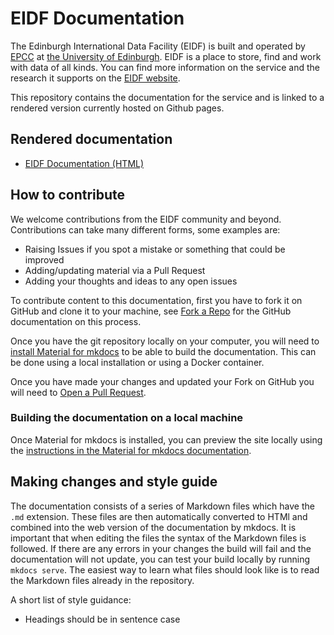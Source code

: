 # EIDF Documentation

The Edinburgh International Data Facility (EIDF) is built and operated by
[EPCC](https://www.epcc.ed.ac.uk) at [the University of Edinburgh](https://www.ed.ac.uk).
EIDF is a place to store, find and work with data of all kinds. You
can find more information on the service and the research it supports on
the [EIDF website](https://www.ed.ac.uk/edinburgh-international-data-facility/overview).

This repository contains the documentation for the service and is linked
to a rendered version currently hosted on Github pages.

## Rendered documentation

  - [EIDF Documentation (HTML)](https://epcced.github.io/eidf-docs/)

## How to contribute

We welcome contributions from the EIDF community and beyond. Contributions can take many different
forms, some examples are:

- Raising Issues if you spot a mistake or something that could be improved
- Adding/updating material via a Pull Request
- Adding your thoughts and ideas to any open issues


To contribute content to this documentation, first you have to fork it
on GitHub and clone it to your machine, see [Fork a
Repo](https://help.github.com/articles/fork-a-repo/) for the GitHub
documentation on this process.

Once you have the git repository locally on your computer, you will need
to [install Material for mkdocs](https://squidfunk.github.io/mkdocs-material/getting-started/)
to be able to build the documentation. This can be done using a local installation
or using a Docker container.

Once you have made your changes and updated your Fork on GitHub you will
need to [Open a Pull
Request](https://help.github.com/articles/using-pull-requests/).

### Building the documentation on a local machine

Once Material for mkdocs is installed, you can preview the site locally using the
[instructions in the Material for mkdocs documentation](https://squidfunk.github.io/mkdocs-material/creating-your-site/#previewing-as-you-write).


## Making changes and style guide

The documentation consists of a series of Markdown files which have the `.md`
extension. These files are then automatically converted to HTMl and
combined into the web version of the documentation by mkdocs. It is
important that when editing the files the syntax of the Markdown files is
followed. If there are any errors in your changes the build will fail
and the documentation will not update, you can test your build locally
by running `mkdocs serve`. The easiest way to learn what files should look
like is to read the Markdown files already in the repository.

A short list of style guidance:

  - Headings should be in sentence case
